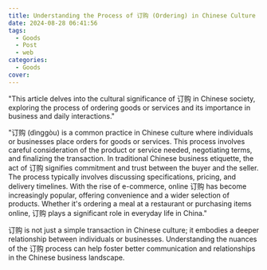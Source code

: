 ```yaml
---
title: Understanding the Process of 订购 (Ordering) in Chinese Culture
date: 2024-08-28 06:41:56
tags:
  - Goods
  - Post
  - web
categories:
  - Goods
cover: 
---
```


"This article delves into the cultural significance of 订购 in Chinese society, exploring the process of ordering goods or services and its importance in business and daily interactions."

"订购 (dìnggòu) is a common practice in Chinese culture where individuals or businesses place orders for goods or services. This process involves careful consideration of the product or service needed, negotiating terms, and finalizing the transaction. In traditional Chinese business etiquette, the act of 订购 signifies commitment and trust between the buyer and the seller. The process typically involves discussing specifications, pricing, and delivery timelines. With the rise of e-commerce, online 订购 has become increasingly popular, offering convenience and a wider selection of products. Whether it's ordering a meal at a restaurant or purchasing items online, 订购 plays a significant role in everyday life in China."

订购 is not just a simple transaction in Chinese culture; it embodies a deeper relationship between individuals or businesses. Understanding the nuances of the 订购 process can help foster better communication and relationships in the Chinese business landscape.
